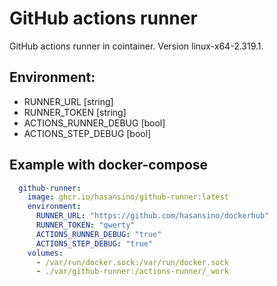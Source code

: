 # GitHub actions runner

GitHub actions runner in cointainer. Version linux-x64-2.319.1.

## Environment:                       

  * RUNNER_URL [string]
  * RUNNER_TOKEN [string]
  * ACTIONS_RUNNER_DEBUG [bool]
  * ACTIONS_STEP_DEBUG [bool]

## Example with docker-compose

```yaml
  github-runner:
    image: ghcr.io/hasansino/github-runner:latest
    environment:
      RUNNER_URL: "https://github.com/hasansino/dockerhub"
      RUNNER_TOKEN: "qwerty"
      ACTIONS_RUNNER_DEBUG: "true"
      ACTIONS_STEP_DEBUG: "true"
    volumes:
      - /var/run/docker.sock:/var/run/docker.sock
      - ./var/github-runner:/actions-runner/_work
```
